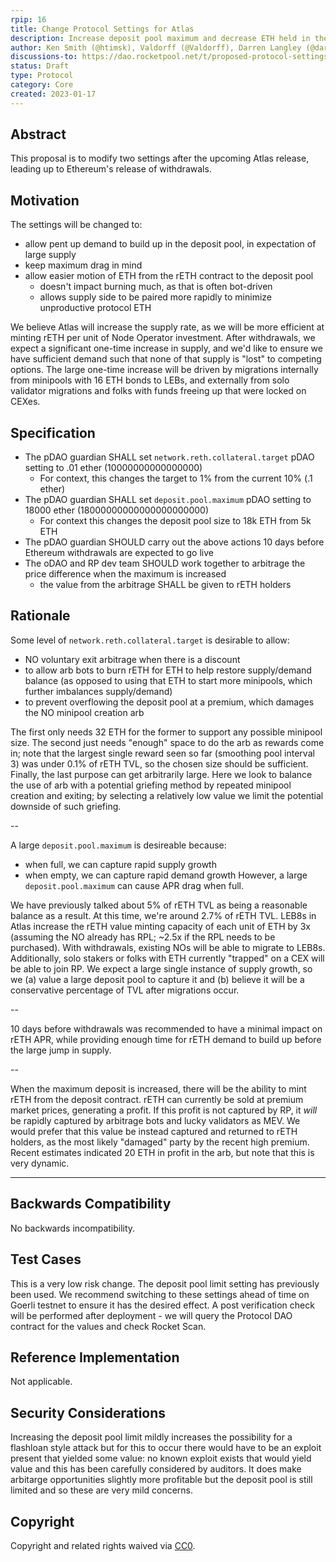 ```yaml
---
rpip: 16
title: Change Protocol Settings for Atlas 
description: Increase deposit pool maximum and decrease ETH held in the rETH contract
author: Ken Smith (@htimsk), Valdorff (@Valdorff), Darren Langley (@darrenlangley)
discussions-to: https://dao.rocketpool.net/t/proposed-protocol-settings-for-atlas-release/1367
status: Draft
type: Protocol
category: Core
created: 2023-01-17
---
```


## Abstract
This proposal is to modify two settings after the upcoming Atlas release, leading up to Ethereum's
release of withdrawals.

## Motivation
The settings will be changed to:
- allow pent up demand to build up in the deposit pool, in expectation of large supply
- keep maximum drag in mind
- allow easier motion of ETH from the rETH contract to the deposit pool
  - doesn't impact burning much, as that is often bot-driven
  - allows supply side to be paired more rapidly to minimize unproductive protocol ETH

We believe Atlas will increase the supply rate, as we will be more efficient at minting rETH per
unit of Node Operator investment. After withdrawals, we expect a significant one-time increase in
supply, and we'd like to ensure we have sufficient demand such that none of that supply is "lost" to
competing options. The large one-time increase will be driven by migrations internally from
minipools with 16 ETH bonds to LEBs, and externally from solo validator migrations and folks with
funds freeing up that were locked on CEXes.

## Specification
- The pDAO guardian SHALL set `network.reth.collateral.target` pDAO setting to .01 ether (10000000000000000)
  - For context, this changes the target to 1% from the current 10% (.1 ether) 
- The pDAO guardian SHALL set `deposit.pool.maximum` pDAO setting to 18000 ether (18000000000000000000000)
  - For context this changes the deposit pool size to 18k ETH from 5k ETH
- The pDAO guardian SHOULD carry out the above actions 10 days before Ethereum withdrawals are expected to go live
- The oDAO and RP dev team SHOULD work together to arbitrage the price difference when the maximum is increased
  - the value from the arbitrage SHALL be given to rETH holders 

## Rationale
Some level of `network.reth.collateral.target` is desirable to allow:
- NO voluntary exit arbitrage when there is a discount
- to allow arb bots to burn rETH for ETH to help restore supply/demand balance (as opposed to using
  that ETH to start more minipools, which further imbalances supply/demand)
- to prevent overflowing the deposit pool at a premium, which damages the NO minipool creation arb

The first only needs 32 ETH for the former to support any possible minipool size. The second just
needs "enough" space to do the arb as rewards come in; note that the largest single reward seen so
far (smoothing pool interval 3) was under 0.1% of rETH TVL, so the chosen size should be sufficient.
Finally, the last purpose can get arbitrarily large. Here we look to balance the use of arb with a
potential griefing method by repeated minipool creation and exiting; by selecting a relatively low
value we limit the potential downside of such griefing.

--

A large `deposit.pool.maximum` is desireable because:
- when full, we can capture rapid supply growth
- when empty, we can capture rapid demand growth
However, a large `deposit.pool.maximum` can cause APR drag when full.

We have previously talked about 5% of rETH TVL as being a reasonable balance as a result. At this
time, we're around 2.7% of rETH TVL. LEB8s in Atlas increase the rETH value minting capacity of each
unit of ETH by 3x (assuming the NO already has RPL; ~2.5x if the RPL needs to be purchased). With
withdrawals, existing NOs will be able to migrate to LEB8s. Additionally, solo stakers or folks with
ETH currently "trapped" on a CEX will be able to join RP. We expect a large single instance of
supply growth, so we (a) value a large deposit pool to capture it and (b) believe it will be a
conservative percentage of TVL after migrations occur.

--

10 days before withdrawals was recommended to have a minimal impact on rETH APR, while providing
enough time for rETH demand to build up before the large jump in supply.

--

When the maximum deposit is increased, there will be the ability to mint rETH from the deposit
contract. rETH can currently be sold at premium market prices, generating a profit. If this profit
is not captured by RP, it _will_ be rapidly captured by arbitrage bots and lucky validators as MEV.
We would prefer that this value be instead captured and returned to rETH holders, as the most likely
"damaged" party by the recent high premium. Recent estimates indicated 20 ETH in profit in the arb,
but note that this is very dynamic.

----------



## Backwards Compatibility
No backwards incompatibility.

## Test Cases
This is a very low risk change. The deposit pool limit setting has previously been used. We
recommend switching to these settings ahead of time on Goerli testnet to ensure it has the desired
effect. A post verification check will be performed after deployment - we will query the Protocol
DAO contract for the values and check Rocket Scan.

## Reference Implementation
Not applicable.

## Security Considerations
Increasing the deposit pool limit mildly increases the possibility for a flashloan style attack but
for this to occur there would have to be an exploit present that yielded some value: no known
exploit exists that would yield value and this has been carefully considered by auditors. It does
make arbitarge opportunities slightly more profitable but the deposit pool is still limited and so
these are very mild concerns.  

## Copyright
Copyright and related rights waived via [CC0](https://creativecommons.org/publicdomain/zero/1.0/).
